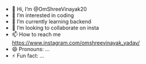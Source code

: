 - 👋 Hi, I’m @OmShreeVinayak20
- 👀 I’m interested in coding
- 🌱 I’m currently learning backend
- 💞️ I’m looking to collaborate on insta
- 📫 How to reach me https://www.instagram.com/omshreevinayak_yadav/
- 😄 Pronouns: ...
- ⚡ Fun fact: ...

<!---
OmShreeVinayak20/OmShreeVinayak20 is a ✨ special ✨ repository because its `README.md` (this file) appears on your GitHub profile.
You can click the Preview link to take a look at your changes.
--->
